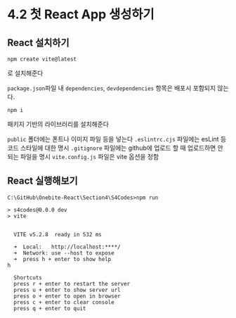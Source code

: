 # 4.2 첫 React App 생성하기

## React 설치하기

```
npm create vite@latest
```
로 설치해준다

`package.json`파일 내 `dependencies`, `devdependencies` 항목은 배포시 포함되지 않는다.

```
npm i
```
패키지 기반의 라이브러리를 설치해준다

`public` 폴더에는 폰트나 이미지 파일 등을 넣는다
`.eslintrc.cjs` 파일에는 esLint 등 코드 스타일에 대한 명시
`.gitignore` 파일에는 github에 업로드 할 때 업로드하면 안되는 파일을 명시
`vite.config.js` 파일은 vite 옵션을 정함

## React 실행해보기

```
C:\GitHub\Onebite-React\Section4\S4Codes>npm run 

> s4codes@0.0.0 dev
> vite


  VITE v5.2.8  ready in 532 ms

  ➜  Local:   http://localhost:****/
  ➜  Network: use --host to expose
  ➜  press h + enter to show help
h

  Shortcuts
  press r + enter to restart the server
  press u + enter to show server url   
  press o + enter to open in browser   
  press c + enter to clear console     
  press q + enter to quit
```


